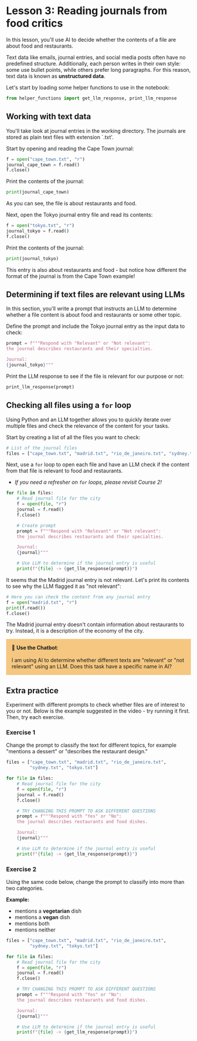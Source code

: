 # Lesson 3: Reading journals from food critics

In this lesson, you'll use AI to decide whether the contents of a file are about food and restaurants.

Text data like emails, journal entries, and social media posts often have no predefined structure. Additionally, each person writes in their own style: some use bullet points, while others prefer long paragraphs. For this reason, text data is known as **unstructured data**. 

Let's start by loading some helper functions to use in the notebook:


```python
from helper_functions import get_llm_response, print_llm_response
```

## Working with text data

You'll take look at journal entries in the working directory. The journals are stored as plain text files with extension `.txt'.

Start by opening and reading the Cape Town journal:


```python
f = open("cape_town.txt", "r")
journal_cape_town = f.read()
f.close()
```

Print the contents of the journal:


```python
print(journal_cape_town)
```

As you can see, the file is about restaurants and food.

Next, open the Tokyo journal entry file and read its contents:


```python
f = open("tokyo.txt", "r")
journal_tokyo = f.read() 
f.close()
```

Print the contents of the journal:


```python
print(journal_tokyo)
```

This entry is also about restaurants and food - but notice how different the format of the journal is from the Cape Town example!

## Determining if text files are relevant using LLMs

In this section, you'll write a prompt that instructs an LLM to determine whether a file content is about food and restaurants or some other topic. 

Define the prompt and include the Tokyo journal entry as the input data to check:


```python
prompt = f"""Respond with "Relevant" or "Not relevant": 
the journal describes restaurants and their specialties. 

Journal:
{journal_tokyo}"""
```

Print the LLM response to see if the file is relevant for our purpose or not:


```python
print_llm_response(prompt)
```

## Checking all files using a `for` loop

Using Python and an LLM together allows you to quickly iterate over multiple files and check the relevance of the content for your tasks.

Start by creating a list of all the files you want to check:


```python
# List of the journal files
files = ["cape_town.txt", "madrid.txt", "rio_de_janeiro.txt", "sydney.txt", "tokyo.txt"]
```

Next, use a `for` loop to open each file and have an LLM check if the content from that file is relevant to food and restaurants.
* *If you need a refresher on `for` loops, please revisit Course 2!*


```python
for file in files:
    # Read journal file for the city
    f = open(file, "r")
    journal = f.read()
    f.close()

    # Create prompt
    prompt = f"""Respond with "Relevant" or "Not relevant": 
    the journal describes restaurants and their specialties. 

    Journal:
    {journal}"""

    # Use LLM to determine if the journal entry is useful
    print(f"{file} -> {get_llm_response(prompt)}")
```

It seems that the Madrid journal entry is not relevant. Let's print its contents to see why the LLM flagged it as "not relevant":


```python
# Here you can check the content from any journal entry
f = open("madrid.txt", "r") 
print(f.read()) 
f.close()
```

The Madrid journal entry doesn't contain information about restaurants to try. Instead, it is a description of the economy of the city.

<p style="background-color:#F5C780; padding:15px"> 🤖 <b>Use the Chatbot</b>:
    <br><br>
    I am using AI to determine whether different texts are "relevant" or "not relevant" using an LLM. Does this task have a specific name in AI?
</p>

## Extra practice

Experiment with different prompts to check whether files are of interest to you or not. Below is the example suggested in the video - try running it first. Then, try each exercise.

### Exercise 1

Change the prompt to classify the text for different topics, for example "mentions a dessert" or "describes the restaurant design."


```python
files = ["cape_town.txt", "madrid.txt", "rio_de_janeiro.txt", 
         "sydney.txt", "tokyo.txt"]

for file in files:
    # Read journal file for the city
    f = open(file, "r")
    journal = f.read()
    f.close()

    # TRY CHANGING THIS PROMPT TO ASK DIFFERENT QUESTIONS
    prompt = f"""Respond with "Yes" or "No": 
    the journal describes restaurants and food dishes. 

    Journal:
    {journal}"""

    # Use LLM to determine if the journal entry is useful
    print(f"{file} -> {get_llm_response(prompt)}")
```

### Exercise 2

Using the same code below, change the prompt to classify into more than two categories.

**Example:**
- mentions a **vegetarian** dish
- mentions a **vegan** dish
- mentions both
- mentions neither


```python
files = ["cape_town.txt", "madrid.txt", "rio_de_janeiro.txt", 
         "sydney.txt", "tokyo.txt"]

for file in files:
    # Read journal file for the city
    f = open(file, "r")
    journal = f.read()
    f.close()

    # TRY CHANGING THIS PROMPT TO ASK DIFFERENT QUESTIONS
    prompt = f"""Respond with "Yes" or "No": 
    the journal describes restaurants and food dishes. 

    Journal:
    {journal}"""

    # Use LLM to determine if the journal entry is useful
    print(f"{file} -> {get_llm_response(prompt)}")
```
